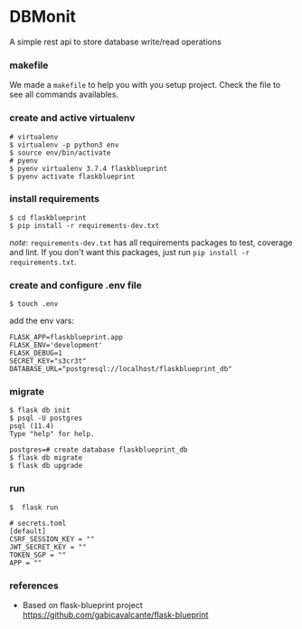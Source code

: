 # DBMonit
A simple rest api to store database write/read operations

### makefile

We made a `makefile` to help you with you setup project. Check the file to see all commands availables.

### create and active virtualenv

```
# virtualenv
$ virtualenv -p python3 env
$ source env/bin/activate
# pyenv
$ pyenv virtualenv 3.7.4 flaskblueprint
$ pyenv activate flaskblueprint
```

### install requirements

```
$ cd flaskblueprint
$ pip install -r requirements-dev.txt
```

_note_: `requirements-dev.txt` has all requirements packages to test, coverage and lint. If you don't want this packages, just run `pip install -r requirements.txt`.

### create and configure .env file

```
$ touch .env
```

add the env vars:

```
FLASK_APP=flaskblueprint.app
FLASK_ENV='development'
FLASK_DEBUG=1
SECRET_KEY="s3cr3t"
DATABASE_URL="postgresql://localhost/flaskblueprint_db"
```

### migrate

```
$ flask db init
$ psql -U postgres
psql (11.4)
Type "help" for help.

postgres=# create database flaskblueprint_db
$ flask db migrate
$ flask db upgrade
```

### run

```
$  flask run
```

```
# secrets.toml
[default]
CSRF_SESSION_KEY = ""
JWT_SECRET_KEY = ""
TOKEN_SGP = ""
APP = ""
```

### references
- Based on flask-blueprint project https://github.com/gabicavalcante/flask-blueprint
